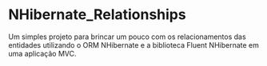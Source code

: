 # NHibernate_Relationships
Um simples projeto para brincar um pouco com os relacionamentos das entidades utilizando o ORM NHibernate e a biblioteca Fluent NHibernate em uma aplicação MVC.
